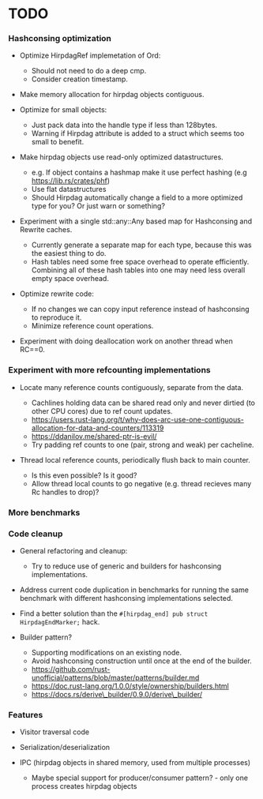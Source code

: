 # TODO

### Hashconsing optimization

- Optimize HirpdagRef implemetation of Ord:
  - Should not need to do a deep cmp.
  - Consider creation timestamp.

- Make memory allocation for hirpdag objects contiguous.

- Optimize for small objects:
  - Just pack data into the handle type if less than 128bytes.
  - Warning if Hirpdag attribute is added to a struct which seems too small to benefit.

- Make hirpdag objects use read-only optimized datastructures.
  - e.g. If object contains a hashmap make it use perfect hashing (e.g https://lib.rs/crates/phf)
  - Use flat datastructures
  - Should Hirpdag automatically change a field to a more optimized type for you? Or just warn or something?

- Experiment with a single std::any::Any based map for Hashconsing and Rewrite caches.
  - Currently generate a separate map for each type, because this was the easiest thing to do.
  - Hash tables need some free space overhead to operate efficiently.
    Combining all of these hash tables into one may need less overall empty space overhead.

- Optimize rewrite code:
  - If no changes we can copy input reference instead of hashconsing to reproduce it.
  - Minimize reference count operations.

- Experiment with doing deallocation work on another thread when RC==0.

### Experiment with more refcounting implementations

- Locate many reference counts contiguously, separate from the data.
  - Cachlines holding data can be shared read only and never dirtied (to other CPU cores)
    due to ref count updates.
  - https://users.rust-lang.org/t/why-does-arc-use-one-contiguous-allocation-for-data-and-counters/113319
  - https://ddanilov.me/shared-ptr-is-evil/
  - Try padding ref counts to one (pair, strong and weak) per cacheline.

- Thread local reference counts, periodically flush back to main counter.
  - Is this even possible? Is it good?
  - Allow thread local counts to go negative (e.g. thread recieves many Rc handles to drop)?

### More benchmarks

### Code cleanup

- General refactoring and cleanup:
  - Try to reduce use of generic and builders for hashconsing implementations.

- Address current code duplication in benchmarks for running the same benchmark
  with different hashconsing implementations selected.

- Find a better solution than the `#[hirpdag_end] pub struct HirpdagEndMarker;` hack.

- Builder pattern?
  - Supporting modifications on an existing node.
  - Avoid hashconsing construction until once at the end of the builder.
  - https://github.com/rust-unofficial/patterns/blob/master/patterns/builder.md
  - https://doc.rust-lang.org/1.0.0/style/ownership/builders.html
  - https://docs.rs/derive\_builder/0.9.0/derive\_builder/

### Features

- Visitor traversal code

- Serialization/deserialization

- IPC (hirpdag objects in shared memory, used from multiple processes)
  - Maybe special support for producer/consumer pattern? - only one process creates hirpdag objects
